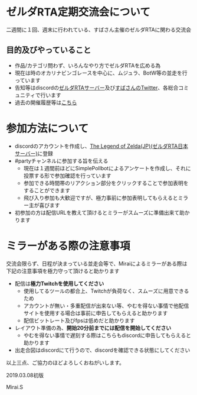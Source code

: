 # ゼルダRTA定期交流会について
二週間に１回、週末に行われている、すばさん主催のゼルダRTAに関わる交流会

## 目的及びやっていること
  - 作品/カテゴリ問わず、いろんなやり方でゼルダRTAを広める為
  - 現在は時のオカリナビンゴレースを中心に、ムジュラ、BotW等の並走を行っています
  - 告知等はdiscordの[ゼルダRTAサーバー](https://t.co/Dt2xANGfV4)及び[すばさんのTwitter](https://twitter.com/sva16162)、各総合コミュニティで行います
  - 過去の開催履歴等は[こちら](https://docs.google.com/spreadsheets/d/1-0K45vdizhqbNQM0wqqONBB0q9Bya6du2BH0LU-E9CA/edit#gid=0)

# 参加方法について
  - discordのアカウントを作成し、[The Legend of Zelda(JP)(ゼルダRTA日本サーバー)](https://t.co/Dt2xANGfV4)に登録
  - #partyチャンネルに参加する旨を伝える
    - 現在は１週間前ほどにSimplePollbotによるアンケートを作成し、それに投票する形で参加確認を行っています
    - 参加できる時間帯のリアクション部分をクリックすることで参加表明をすることができます
    - 飛び入り参加も大歓迎ですが、極力事前に参加表明してもらえるとミラー主が喜びます
  - 初参加の方は配信URLを教えて頂けるとミラーがスムーズに準備出来て助かります

# ミラーがある際の注意事項
交流会限らず、日程が決まっている並走会等で、Miraiによるミラーがある際は下記の注意事項を極力守って頂けると助かります
  - 配信は**極力Twitchを使用してください**
    - 使用してるツールの都合上、Twitchが負荷なく、スムーズに用意できるため
    - アカウントが無い・多重配信が出来ない等、やむを得ない事情で他配信サイトを使用する場合は事前に申告してもらえると助かります
    - 配信ビットレート及びfpsは低めだと助かります
  - レイアウト準備の為、**開始20分前までには配信を開始してください**
    - やむを得ない事情で遅刻する際はこちらもdiscordに申告してもらえると助かります
  - 出走合図はdiscordにて行うので、discordを確認できる状態にしてください

以上三点、ご協力のほどよろしくおねがいします。

2019.03.08初版

Mirai.S
